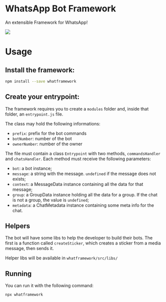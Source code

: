 # WhatsApp Bot Framework

An extensible Framework for WhatsApp!

<img src="https://count.kamuridesu.com?username=whatframework" />

# Usage

## Install the framework:

```sh
npm install --save whatframework
```

## Create your entrypoint:

The framework requires you to create a `modules` folder and, inside that folder, an `entrypoint.js` file.

The class may hold the following informations:

- `prefix`: prefix for the bot commands
- `botNumber`: number of the bot
- `ownerNumber`: number of the owner

The file must contain a class `Entrypoint` with two methods, `commandsHandler` and `chatsHandler`. Each method must receive the following parameters:
- `bot`: a bot instance;
- `message`: a string with the message. `undefined` if the message does not exists;
- `context`: a MessageData instance containing all the data for that message;
- `group`: a GroupData instance holding all the data for a group. If the chat is not a group, the value is `undefined`;
- `metadata`: a ChatMetadata instance containing some meta info for the chat.

## Helpers

The bot will have some libs to help the developer to build their bots. The first is a function called `createSticker`, which creates a sticker from a media message, then sends it.

Helper libs will be available in `whatframework/src/libs/`

## Running

You can run it with the following command:

```sh
npx whatframework
```